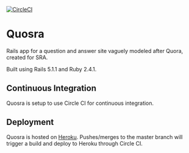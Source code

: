 [![CircleCI](https://circleci.com/gh/randallreedjr/quosra.svg?style=shield)](https://circleci.com/gh/randallreedjr/quosra)

# Quosra

Rails app for a question and answer site vaguely modeled after Quora, created for SRA.

Built using Rails 5.1.1 and Ruby 2.4.1.

## Continuous Integration

Quosra is setup to use Circle CI for continuous integration.

## Deployment

Quosra is hosted on [Heroku](https://quosra.herokuapp.com). Pushes/merges to the master branch will trigger a build and deploy to Heroku through Circle CI.
